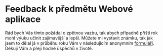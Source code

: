 # Feedback k předmětu Webové aplikace
Rád bych Vás tímto požádal o zpětnou vazbu, tak abych případně příští rok mohl výuku učinit zajímavější a lepší. Můžete mi vystavit známku, tak jak jsem to dělal já v průběhu roku Vám v následujícím anonymním [formuláři](https://docs.google.com/forms/d/1gndRCJ-huqQmyzHh0FZtrbrAT9BumLIOz7QWVhOqK9g).
Děkuji Vám a přeji hodně úspěchů v životě.
